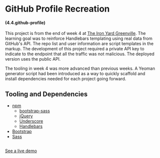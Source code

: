# GitHub Profile Recreation
#### (4.4.github-profile)

This project is from the end of week 4 at [The Iron Yard Greenville](https://theironyard.com). The learning goal was to reinforce Handlebars templating using real data from GitHub's API. The repo list and user information are script templates in the markup. The development of this project required a private API key to indicate to the endpoint that all the traffic was not malicious. The deployed version uses the public API.

The tooling in week 4 was more advanced than previous weeks. A Yeoman generator script had been introduced as a way to quickly scaffold and install dependencies needed for each project going forward.

## Tooling and Dependencies
+ [npm](https://www.npmjs.com/)
    - [bootstrap-sass](https://github.com/twbs/bootstrap-sass)
    - [jQuery](https://jquery.com/)
    - [Underscore](http://underscorejs.org/)
    - [Handlebars](http://handlebarsjs.com/)
+ [Bootstrap](http://getbootstrap.com/)
+ [Sass](http://sass-lang.com/)

##
 [See a live demo](https://imarrsh.github.io/4.4-github-profile/)